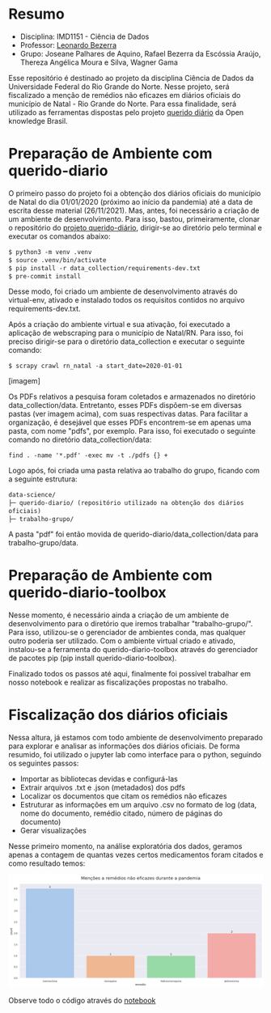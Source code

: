 # Resumo
- Disciplina: IMD1151 - Ciência de Dados
- Professor: [Leonardo Bezerra](https://github.com/leobezerra?tab=repositories)
- Grupo: Joseane Palhares de Aquino, Rafael Bezerra da Escóssia Araújo, Thereza Angélica Moura e Silva, Wagner Gama

Esse repositório é destinado ao projeto da disciplina Ciência de Dados da Universidade Federal do Rio Grande do Norte. Nesse projeto, será fiscalizado a menção de remédios não eficazes em diários oficiais do município de Natal - Rio Grande do Norte. Para essa finalidade, será utilizado as ferramentas dispostas pelo projeto [querido diário](https://github.com/okfn-brasil/querido-diario) da Open knowledge Brasil.

# Preparação de Ambiente com querido-diario

O primeiro passo do projeto foi a obtenção dos diários oficiais do município de Natal do dia 01/01/2020 (próximo ao início da pandemia) até a data de escrita desse material (26/11/2021). Mas, antes, foi necessário a criação de um ambiente de desenvolvimento. Para isso, bastou, primeiramente, clonar o repositório do [projeto querido-diário](https://github.com/okfn-brasil/querido-diario), dirigir-se ao diretório pelo terminal e executar os comandos abaixo:

```
$ python3 -m venv .venv
$ source .venv/bin/activate
$ pip install -r data_collection/requirements-dev.txt
$ pre-commit install
```

Desse modo, foi criado um ambiente de desenvolvimento através do virtual-env, ativado e instalado todos os requisitos contidos no arquivo requirements-dev.txt.

Após a criação do ambiente virtual e sua ativação, foi executado a aplicação de webscraping para o município de Natal/RN. Para isso, foi preciso dirigir-se para o diretório data_collection e executar o seguinte comando:

```
$ scrapy crawl rn_natal -a start_date=2020-01-01
```
[imagem]

Os PDFs relativos a pesquisa foram coletados e armazenados no diretório data_collection/data. Entretanto, esses PDFs dispõem-se em diversas pastas (ver imagem acima), com suas respectivas datas. Para facilitar a organização, é desejável que esses PDFs encontrem-se em apenas uma pasta, com nome "pdfs", por exemplo. Para isso, foi executado o seguinte comando no diretório data_collection/data:

```
find . -name '*.pdf' -exec mv -t ./pdfs {} +
```

Logo após, foi criada uma pasta relativa ao trabalho do grupo, ficando com a seguinte estrutura:

```
data-science/
├─ querido-diario/ (repositório utilizado na obtenção dos diários oficiais)
├─ trabalho-grupo/
```

A pasta "pdf" foi então movida de querido-diario/data_collection/data para trabalho-grupo/data.

# Preparação de Ambiente com querido-diario-toolbox

Nesse momento, é necessário ainda a criação de um ambiente de desenvolvimento para o diretório que iremos trabalhar "trabalho-grupo/". Para isso, utilizou-se o gerenciador de ambientes conda, mas qualquer outro poderia ser utilizado. Com o ambiente virtual criado e ativado, instalou-se a ferramenta do querido-diario-toolbox através do gerenciador de pacotes pip (pip install querido-diario-toolbox). 

Finalizado todos os passos até aqui, finalmente foi possível trabalhar em nosso notebook e realizar as fiscalizações propostas no trabalho.

# Fiscalização dos diários oficiais

Nessa altura, já estamos com todo ambiente de desenvolvimento preparado para explorar e analisar as informações dos diários oficiais. De forma resumido, foi utilizado o jupyter lab como interface para o python, seguindo os seguintes passos:

- Importar as bibliotecas devidas e configurá-las
- Extrair arquivos .txt e .json (metadados) dos pdfs
- Localizar os documentos que citam os remédios não eficazes
- Estruturar as informações em um arquivo .csv no formato de log (data, nome do documento, remédio citado, número de páginas do documento)
- Gerar visualizações

Nesse primeiro momento, na análise exploratória dos dados, geramos apenas a contagem de quantas vezes certos medicamentos foram citados e como resultado temos:

![alt text](https://github.com/bezerraescossia/imd-data-science/blob/main/imagem.jpg?raw=true)

Observe todo o código através do [notebook](https://github.com/bezerraescossia/imd-data-science/blob/main/report.ipynb)
